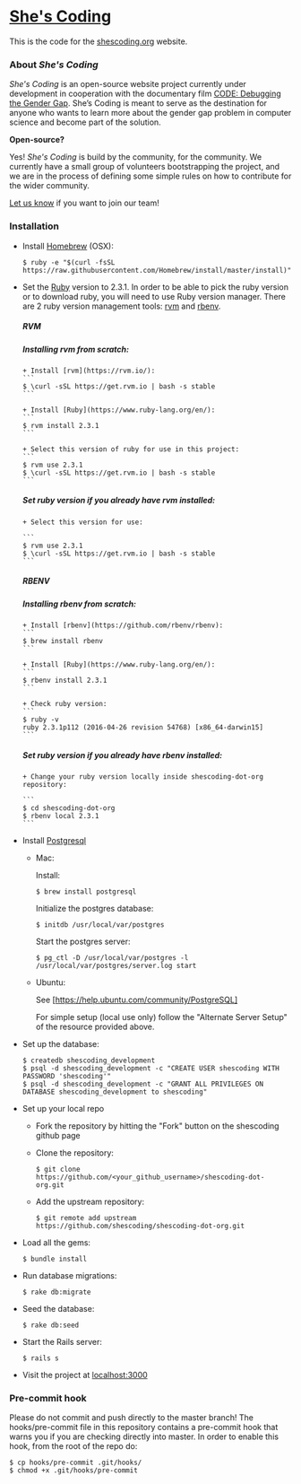 # [She's Coding](http://shescoding.org)

This is the code for the [shescoding.org](http://shescoding.org) website.

### About *She's Coding*

*She's Coding* is an open-source website project currently under development in cooperation with the documentary film [CODE: Debugging the Gender Gap](http://www.codedoc.co/). She’s Coding is meant to serve as the destination for anyone who wants to learn more about the gender gap problem in computer science and become part of the solution.

**Open-source?**

Yes! *She's Coding* is build by the community, for the community. We currently have a small group of volunteers bootstrapping the project, and we are in the process of defining some simple rules on how to contribute for the wider community.

[Let us know](mailto:info@shescoding.org) if you want to join our team!

### Installation

+ Install [Homebrew](http://brew.sh/) (OSX):

  ```
  $ ruby -e "$(curl -fsSL https://raw.githubusercontent.com/Homebrew/install/master/install)"
  ```

+ Set the [Ruby](https://www.ruby-lang.org/en/) version to 2.3.1. In order to be able to pick the ruby version or to download ruby, you will need to use Ruby version manager. There are 2 ruby version management tools: [rvm](https://rvm.io/) and [rbenv](https://github.com/rbenv/rbenv).

    ##### **RVM**
    ##### Installing **rvm** from scratch:

      + Install [rvm](https://rvm.io/):
      ```
      $ \curl -sSL https://get.rvm.io | bash -s stable
      ```

      + Install [Ruby](https://www.ruby-lang.org/en/):
      ```
      $ rvm install 2.3.1
      ```

      + Select this version of ruby for use in this project:
      ```
      $ rvm use 2.3.1
      $ \curl -sSL https://get.rvm.io | bash -s stable
      ```

    ##### Set ruby version if you already have rvm installed:
      + Select this version for use:

      ```
      $ rvm use 2.3.1
      $ \curl -sSL https://get.rvm.io | bash -s stable
      ```

    ##### **RBENV**
    ##### Installing **rbenv** from scratch:
      + Install [rbenv](https://github.com/rbenv/rbenv):
      ```
      $ brew install rbenv
      ```

      + Install [Ruby](https://www.ruby-lang.org/en/):
      ```
      $ rbenv install 2.3.1
      ```

      + Check ruby version:
      ```
      $ ruby -v
      ruby 2.3.1p112 (2016-04-26 revision 54768) [x86_64-darwin15]
      ```
      
    ##### Set ruby version if you already have rbenv installed:
      + Change your ruby version locally inside shescoding-dot-org repository:
      
      ```
      $ cd shescoding-dot-org
      $ rbenv local 2.3.1
      ```

+ Install [Postgresql](http://www.postgresql.org/)
  + Mac:

    Install:
    ```
    $ brew install postgresql
    ```

    Initialize the postgres database:
    ```
    $ initdb /usr/local/var/postgres
    ```

    Start the postgres server:
    ```
    $ pg_ctl -D /usr/local/var/postgres -l /usr/local/var/postgres/server.log start
    ```

  + Ubuntu:

    See [https://help.ubuntu.com/community/PostgreSQL]

    For simple setup (local use only) follow the "Alternate Server Setup" of the
resource provided above.

+ Set up the database:
  ```
  $ createdb shescoding_development
  $ psql -d shescoding_development -c "CREATE USER shescoding WITH PASSWORD 'shescoding'"
  $ psql -d shescoding_development -c "GRANT ALL PRIVILEGES ON DATABASE shescoding_development to shescoding"
  ```

+ Set up your local repo
  + Fork the repository by hitting the "Fork" button on the shescoding github page
  + Clone the repository:

    ```
    $ git clone https://github.com/<your_github_username>/shescoding-dot-org.git
    ```
  + Add the upstream repository:

    ```
    $ git remote add upstream https://github.com/shescoding/shescoding-dot-org.git
    ```

+ Load all the gems:
  ```
  $ bundle install
  ```

+ Run database migrations:
  ```
  $ rake db:migrate
  ```

+ Seed the database:
  ```
  $ rake db:seed
  ```

+ Start the Rails server:
  ```
  $ rails s
  ```

+ Visit the project at [localhost:3000](http://localhost:3000)

### Pre-commit hook

Please do not commit and push directly to the master branch! The hooks/pre-commit file in this repository contains a pre-commit hook that warns you if you are checking directly into master. In order to enable this hook, from the root of the repo do:
```
$ cp hooks/pre-commit .git/hooks/
$ chmod +x .git/hooks/pre-commit
```
